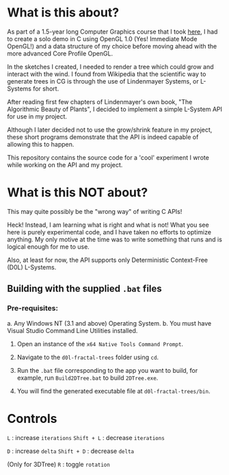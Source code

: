 # What is this about?
As part of a 1.5-year long Computer Graphics course that I took [here](https://astromedicomp.org/), I had to
create a solo demo in C using OpenGL 1.0 (Yes! Immediate Mode OpenGL!) and a data
structure of my choice before moving ahead with the more advanced Core Profile OpenGL.

In the sketches I created, I needed to render a tree which could grow and interact with
the wind. I found from Wikipedia that the scientific way to generate trees in CG is through
the use of Lindenmayer Systems, or L-Systems for short.

After reading first few chapters of Lindenmayer's own book, "The Algorithmic Beauty of Plants",
I decided to implement a simple L-System API for use in my project.

Although I later decided not to use the grow/shrink feature in my project, these short programs
demonstrate that the API is indeed capable of allowing this to happen.

This repository contains the source code for a 'cool' experiment I wrote while working on the API
and my project.

# What is this NOT about?
This may quite possibly be the "wrong way" of writing C APIs!

Heck! Instead, I am learning what is right and what is not! What you see here is purely
experimental code, and I have taken no efforts to optimize anything. My only motive at
the time was to write something that runs and is logical enough for me to use.

Also, at least for now, the API supports only Deterministic Context-Free (D0L) L-Systems.

## Building with the supplied `.bat` files
### Pre-requisites:
a. Any Windows NT (3.1 and above) Operating System.
b. You must have Visual Studio Command Line Utilities installed.

1. Open an instance of the `x64 Native Tools Command Prompt`.

2. Navigate to the `d0l-fractal-trees` folder using `cd`.

3. Run the `.bat` file corresponding to the app you want to build,
   for example, run `Build2DTree.bat` to build `2DTree.exe`.

4. You will find the generated executable file at `d0l-fractal-trees/bin`.

# Controls

`L` 		: increase `iterations`
`Shift + L` : decrease `iterations`

`D`		: increase `delta`
`Shift + D`	: decrease `delta`

(Only for 3DTree)
`R` 		: toggle `rotation`
